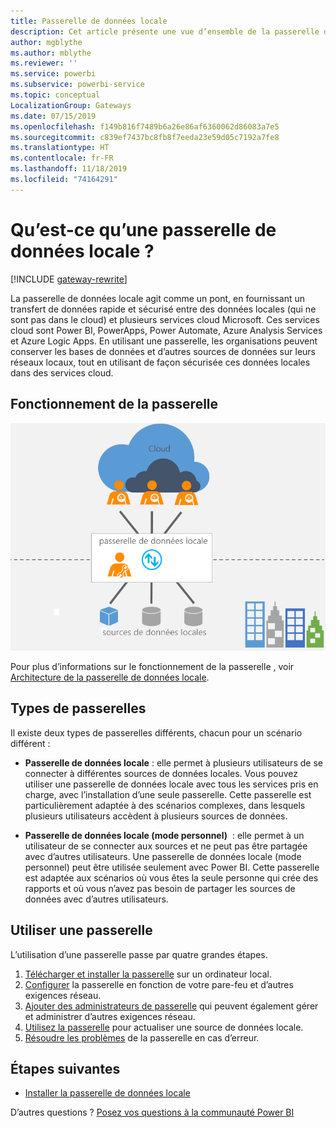 ```yaml
---
title: Passerelle de données locale
description: Cet article présente une vue d’ensemble de la passerelle de données locale pour Power BI. Vous pouvez utiliser cette passerelle pour travailler avec les sources de données DirectQuery. Vous pouvez également utiliser cette passerelle pour actualiser les jeux de données cloud avec les données locales.
author: mgblythe
ms.author: mblythe
ms.reviewer: ''
ms.service: powerbi
ms.subservice: powerbi-service
ms.topic: conceptual
LocalizationGroup: Gateways
ms.date: 07/15/2019
ms.openlocfilehash: f149b816f7489b6a26e86af6360062d86083a7e5
ms.sourcegitcommit: c839ef7437bc8fb8f7eeda23e59d05c7192a7fe8
ms.translationtype: HT
ms.contentlocale: fr-FR
ms.lasthandoff: 11/18/2019
ms.locfileid: "74164291"
---
```

# <a name="what-is-an-on-premises-data-gateway"></a>Qu’est-ce qu’une passerelle de données locale ?

[!INCLUDE [gateway-rewrite](includes/gateway-rewrite.md)]

La passerelle de données locale agit comme un pont, en fournissant un transfert de données rapide et sécurisé entre des données locales (qui ne sont pas dans le cloud) et plusieurs services cloud Microsoft. Ces services cloud sont Power BI, PowerApps, Power Automate, Azure Analysis Services et Azure Logic Apps. En utilisant une passerelle, les organisations peuvent conserver les bases de données et d’autres sources de données sur leurs réseaux locaux, tout en utilisant de façon sécurisée ces données locales dans des services cloud.

## <a name="how-the-gateway-works"></a>Fonctionnement de la passerelle

![Vue d’ensemble de la passerelle](media/service-gateway-onprem/on-premises-data-gateway.png)

Pour plus d’informations sur le fonctionnement de la passerelle , voir [Architecture de la passerelle de données locale](/data-integration/gateway/service-gateway-onprem-indepth).

## <a name="types-of-gateways"></a>Types de passerelles

Il existe deux types de passerelles différents, chacun pour un scénario différent :

* **Passerelle de données locale** : elle permet à plusieurs utilisateurs de se connecter à différentes sources de données locales. Vous pouvez utiliser une passerelle de données locale avec tous les services pris en charge, avec l’installation d’une seule passerelle. Cette passerelle est particulièrement adaptée à des scénarios complexes, dans lesquels plusieurs utilisateurs accèdent à plusieurs sources de données.

* **Passerelle de données locale (mode personnel)**  : elle permet à un utilisateur de se connecter aux sources et ne peut pas être partagée avec d’autres utilisateurs. Une passerelle de données locale (mode personnel) peut être utilisée seulement avec Power BI. Cette passerelle est adaptée aux scénarios où vous êtes la seule personne qui crée des rapports et où vous n’avez pas besoin de partager les sources de données avec d’autres utilisateurs.

## <a name="use-a-gateway"></a>Utiliser une passerelle

L’utilisation d’une passerelle passe par quatre grandes étapes.

1. [Télécharger et installer la passerelle](/data-integration/gateway/service-gateway-install) sur un ordinateur local.
1. [Configurer](/data-integration/gateway/service-gateway-app) la passerelle en fonction de votre pare-feu et d’autres exigences réseau.
1. [Ajouter des administrateurs de passerelle](/data-integration/gateway/service-gateway-manage) qui peuvent également gérer et administrer d’autres exigences réseau.
1. [Utilisez la passerelle](service-gateway-sql-tutorial.md) pour actualiser une source de données locale.
1. [Résoudre les problèmes](service-gateway-onprem-tshoot.md) de la passerelle en cas d’erreur.

## <a name="next-steps"></a>Étapes suivantes

* [Installer la passerelle de données locale](/data-integration/gateway/service-gateway-install)

D’autres questions ? [Posez vos questions à la communauté Power BI](https://community.powerbi.com/)
